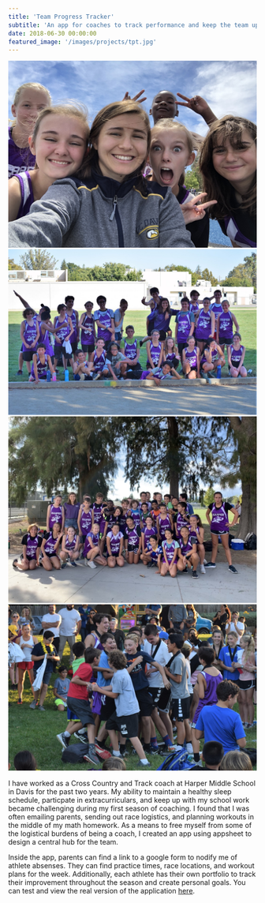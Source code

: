 ```yaml
---
title: 'Team Progress Tracker'
subtitle: 'An app for coaches to track performance and keep the team up to date with upcoming events and announcements'
date: 2018-06-30 00:00:00
featured_image: '/images/projects/tpt.jpg'
---
```


<div class="gallery" data-columns="2">
    <img src="/images/projects/girls-team.jpg">
    <img src="/images/projects/team.jpg">
    <img src="/images/haley/haley-team.jpg">
    <img src="/images/projects/winning.jpg">
</div>

I have worked as a Cross Country and Track coach at Harper Middle School in Davis for the past two years. My ability to maintain a healthy sleep schedule, particpate in extracurriculars, and keep up with my school work became challenging during my first season of coaching. I found that I was often emailing parents, sending out race logistics, and planning workouts in the middle of my math homework. As a means to free myself from some of the logistical burdens of being a coach, I created an app using appsheet to design a central hub for the team.

Inside the app, parents can find a link to a google form to nodify me of athlete absenses. They can find practice times, race locations, and workout plans for the week. Additionally, each athlete has their own portfolio to track their improvement throughout the season and create personal goals. You can test and view the real version of the application [here](https://www.appsheet.com/start/2d50c2b0-a166-4895-97fa-8776eb35f248#appName=TeamProgressTracker-1051736&page=gallery&sort=%5B%7B%22Column%22%3A%22Name%22%2C%22Order%22%3A%22Ascending%22%7D%5D&table=Athlete&view=Athletes).